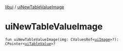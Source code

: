 [libui](index.md) / [uiNewTableValueImage](./ui-new-table-value-image.md)

# uiNewTableValueImage

`fun uiNewTableValueImage(img: CValuesRef<`[`uiImage`](ui-image.md)`>?): CPointer<`[`uiTableValue`](ui-table-value.md)`>?`